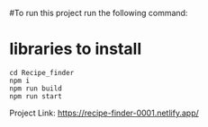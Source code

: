 #To run this project run the following command:
# libraries to install
    cd Recipe_finder
    npm i
    npm run build
    npm run start


Project Link: https://recipe-finder-0001.netlify.app/
